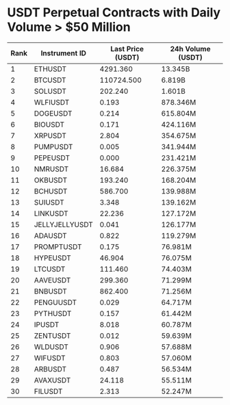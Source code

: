 # USDT Perpetual Contracts with Daily Volume > $50 Million

| Rank | Instrument ID | Last Price (USDT) | 24h Volume (USDT) |
|------|---------------|-------------------|-------------------|
| 1 | ETHUSDT | 4291.360 | 13.345B |
| 2 | BTCUSDT | 110724.500 | 6.819B |
| 3 | SOLUSDT | 202.240 | 1.601B |
| 4 | WLFIUSDT | 0.193 | 878.346M |
| 5 | DOGEUSDT | 0.214 | 615.804M |
| 6 | BIOUSDT | 0.171 | 424.116M |
| 7 | XRPUSDT | 2.804 | 354.675M |
| 8 | PUMPUSDT | 0.005 | 341.944M |
| 9 | PEPEUSDT | 0.000 | 231.421M |
| 10 | NMRUSDT | 16.684 | 226.375M |
| 11 | OKBUSDT | 193.240 | 168.204M |
| 12 | BCHUSDT | 586.700 | 139.988M |
| 13 | SUIUSDT | 3.348 | 139.162M |
| 14 | LINKUSDT | 22.236 | 127.172M |
| 15 | JELLYJELLYUSDT | 0.041 | 126.177M |
| 16 | ADAUSDT | 0.822 | 119.279M |
| 17 | PROMPTUSDT | 0.175 | 76.981M |
| 18 | HYPEUSDT | 46.904 | 76.075M |
| 19 | LTCUSDT | 111.460 | 74.403M |
| 20 | AAVEUSDT | 299.360 | 71.299M |
| 21 | BNBUSDT | 862.400 | 71.256M |
| 22 | PENGUUSDT | 0.029 | 64.717M |
| 23 | PYTHUSDT | 0.157 | 61.442M |
| 24 | IPUSDT | 8.018 | 60.787M |
| 25 | ZENTUSDT | 0.012 | 59.639M |
| 26 | WLDUSDT | 0.906 | 57.688M |
| 27 | WIFUSDT | 0.803 | 57.060M |
| 28 | ARBUSDT | 0.487 | 56.534M |
| 29 | AVAXUSDT | 24.118 | 55.511M |
| 30 | FILUSDT | 2.313 | 52.247M |
